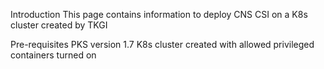Introduction
This page contains information to deploy CNS CSI on a K8s cluster created by TKGI

Pre-requisites
PKS version 1.7
K8s cluster created with allowed privileged containers turned on

